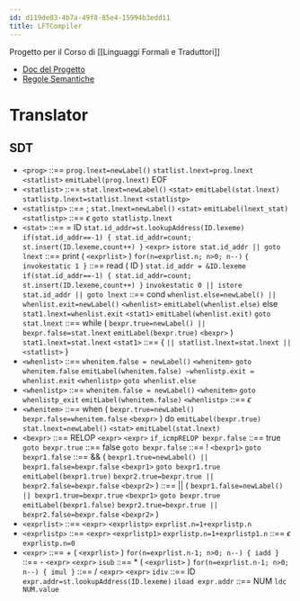 ```yaml
---
id: d119de03-4b7a-49f8-85e4-15994b3edd11
title: LFTCompiler
---
```


Progetto per il Corso di [[Linguaggi Formali e Traduttori]]

- [Doc del Progetto](~/Documents/Uni/II/LFT/Lab/LFT_Lab2021_L8v2.pdf)
- [Regole Semantiche](~/Documents/Uni/II/LFT/RegoleSemantiche.png)

# Translator

## SDT

- `<prog>` ::== `prog.lnext=newLabel()` `statlist.lnext=prog.lnext` `<statlist>` `emitLabel(prog.lnext)` EOF
- `<statlist>` ::== `stat.lnext=newLabel()` `<stat>` `emitLabel(stat.lnext)` `statlistp.lnext=statlist.lnext` `<statlistp>`
- `<statlistp>` ::== ; `stat.lnext=newLabel()` `<stat>` `emitLabel(lnext_stat)` `<statlistp>` ::== $`\epsilon`$ `goto statlistp.lnext`
- `<stat>` ::== = ID `stat.id_addr=st.lookupAddress(ID.lexeme)` `if(stat.id_addr==-1)
                      { stat.id_addr=count; st.insert(ID.lexeme,count++) }` `<expr>` `istore stat.id_addr || goto lnext` ::== print ( `<exprlist>` ) `for(n=exprlist.n; n>0; n--)` `{ invokestatic 1 }` ::== read ( ID ) `stat.id_addr = &ID.lexeme` `if(stat.id_addr==-1)
                      { stat.id_addr=count; st.insert(ID.lexeme,count++) }` `invokestatic 0 || istore stat.id_addr || goto lnext` ::== cond `whenlist.else=newLabel() || whenlist.exit=newLabel()` `<whenlist>` `emitLabel(whenlist.else)` else `stat1.lnext=whenlist.exit` `<stat1>` `emitLabel(whenlist.exit)` `goto stat.lnext` ::== while ( `bexpr.true=newLabel() || bexpr.false=stat.lnext` `emitLabel(bexpr.true)` `<bexpr>` ) `stat1.lnext=stat.lnext` `<stat1>` ::== { `|| statlist.lnext=stat.lnext ||` `<statlist>` }
- `<whenlist>` ::== `whenitem.false = newLabel()` `<whenitem>` `goto whenitem.false` `emitLabel(whenitem.false)
                    ~whenlistp.exit = whenlist.exit` `<whenlistp>` `goto whenlist.else`
- `<whenlistp>` ::== `whenitem.false = newLabel()` `<whenitem>` `goto whenlistp_exit` `emitLabel(whenitem.false)` `<whenlistp>` ::== $`\epsilon`$
- `<whenitem>` ::== when ( `bexpr.true=newLabel()` `bexpr.false=whenitem.false` `<bexpr>` ) do `emitLabel(bexpr.true)` `stat.lnext=newLabel()` `<stat>` `emitLabel(stat.lnext)`
- `<bexpr>` ::== RELOP `<expr>` `<expr>` `if_icmpRELOP bexpr.false` ::== true `goto bexpr.true` ::== false `goto bexpr.false` ::== ! `<bexpr1>` `goto bexpr1.false` ::== && ( `bexpr1.true=newLabel() || bexpr1.false=bexpr.false` `<bexpr1>` `goto bexpr1.true` `emitLabel(bexpr1.true)` `bexpr2.true=bexpr.true || bexpr2.false=bexpr.false` `<bexpr2>` ) ::== \|\| ( `bexpr1.false=newLabel() || bexpr1.true=bexpr.true` `<bexpr1>` `goto bexpr.true` `emitLabel(bexpr1.false)` `bexpr2.true=bexpr.true || bexpr2.false=bexpr.false` `<bexpr2>` )
- `<exprlist>` ::== `<expr>` `<exprlistp>` `exprlist.n=1+exprlistp.n`
- `<exprlistp>` ::== `<expr>` `<exprlistp1>` `exprlistp.n=1+exprlistp1.n` ::== $`\epsilon`$ `exprlistp.n=0`
- `<expr>` ::== + ( `<exprlist>` ) `for(n=exprlist.n-1; n>0; n--)
                      { iadd }` ::== - `<expr>` `<expr>` `isub` ::== \* ( `<exprlist>` ) `for(n=exprlist.n-1; n>0; n--)
                      { imul }` ::== / `<expr>` `<expr>` `idiv` ::== ID `expr.addr=st.lookupAddress(ID.lexeme)` `iload expr.addr` ::== NUM `ldc NUM.value`
